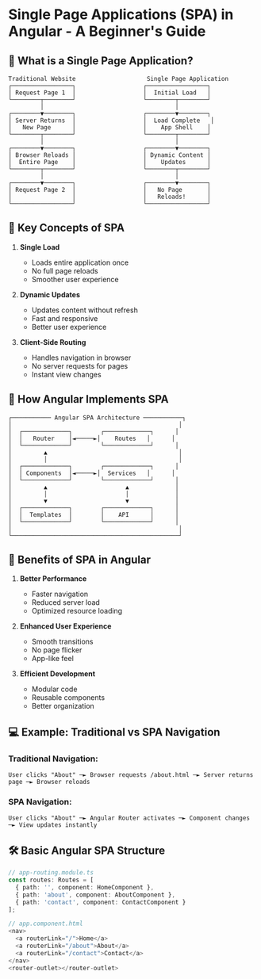 # Single Page Applications (SPA) in Angular - A Beginner's Guide

## 🌟 What is a Single Page Application?

```
Traditional Website                    Single Page Application
┌─────────────────┐                   ┌─────────────────┐
│ Request Page 1  │                   │  Initial Load   │
└────────┬────────┘                   └────────┬────────┘
         │                                     │
┌────────▼────────┐                   ┌────────▼────────┐
│ Server Returns  │                   │  Load Complete   │
│   New Page      │                   │    App Shell    │
└────────┬────────┘                   └────────┬────────┘
         │                                     │
┌────────▼────────┐                   ┌────────▼────────┐
│ Browser Reloads │                   │ Dynamic Content │
│  Entire Page    │                   │    Updates      │
└────────┬────────┘                   └────────┬────────┘
         │                                     │
┌────────▼────────┐                   ┌────────▼────────┐
│ Request Page 2  │                   │   No Page       │
│                 │                   │   Reloads!      │
└─────────────────┘                   └─────────────────┘
```

## 🎯 Key Concepts of SPA

1. **Single Load**
   - Loads entire application once
   - No full page reloads
   - Smoother user experience

2. **Dynamic Updates**
   - Updates content without refresh
   - Fast and responsive
   - Better user experience

3. **Client-Side Routing**
   - Handles navigation in browser
   - No server requests for pages
   - Instant view changes

## 🔄 How Angular Implements SPA

```
┌─────────── Angular SPA Architecture ───────────┐
│                                               │
│  ┌─────────────┐        ┌─────────────┐      │
│  │   Router    │◄─────►│    Routes   │      │
│  └─────────────┘        └─────────────┘      │
│         ▲                                     │
│         │                                     │
│  ┌─────────────┐        ┌─────────────┐      │
│  │ Components  │◄─────►│  Services   │      │
│  └─────────────┘        └─────────────┘      │
│         ▲                      ▲             │
│         │                      │             │
│         ▼                      ▼             │
│  ┌─────────────┐        ┌─────────────┐      │
│  │  Templates  │        │    API      │      │
│  └─────────────┘        └─────────────┘      │
│                                               │
└───────────────────────────────────────────────┘
```

## 🚀 Benefits of SPA in Angular

1. **Better Performance**
   - Faster navigation
   - Reduced server load
   - Optimized resource loading

2. **Enhanced User Experience**
   - Smooth transitions
   - No page flicker
   - App-like feel

3. **Efficient Development**
   - Modular code
   - Reusable components
   - Better organization

## 💻 Example: Traditional vs SPA Navigation

### Traditional Navigation:
```
User clicks "About" ─► Browser requests /about.html ─► Server returns page ─► Browser reloads
```

### SPA Navigation:
```
User clicks "About" ─► Angular Router activates ─► Component changes ─► View updates instantly
```

## 🛠️ Basic Angular SPA Structure

```typescript
// app-routing.module.ts
const routes: Routes = [
  { path: '', component: HomeComponent },
  { path: 'about', component: AboutComponent },
  { path: 'contact', component: ContactComponent }
];

// app.component.html
<nav>
  <a routerLink="/">Home</a>
  <a routerLink="/about">About</a>
  <a routerLink="/contact">Contact</a>
</nav>
<router-outlet></router-outlet>
```
